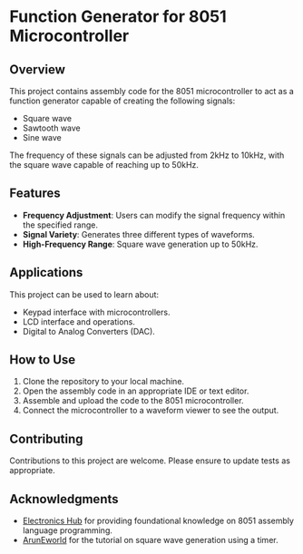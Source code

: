 # Function Generator for 8051 Microcontroller

## Overview
This project contains assembly code for the 8051 microcontroller to act as a function generator capable of creating the following signals:
- Square wave
- Sawtooth wave
- Sine wave

The frequency of these signals can be adjusted from 2kHz to 10kHz, with the square wave capable of reaching up to 50kHz.

## Features
- **Frequency Adjustment**: Users can modify the signal frequency within the specified range.
- **Signal Variety**: Generates three different types of waveforms.
- **High-Frequency Range**: Square wave generation up to 50kHz.

## Applications
This project can be used to learn about:
- Keypad interface with microcontrollers.
- LCD interface and operations.
- Digital to Analog Converters (DAC).

## How to Use
1. Clone the repository to your local machine.
2. Open the assembly code in an appropriate IDE or text editor.
3. Assemble and upload the code to the 8051 microcontroller.
4. Connect the microcontroller to a waveform viewer to see the output.


## Contributing
Contributions to this project are welcome. Please ensure to update tests as appropriate.



## Acknowledgments
- [Electronics Hub](https://www.electronicshub.org/8051-microcontroller-assembly-language-programming/) for providing foundational knowledge on 8051 assembly language programming.
- [ArunEworld](https://aruneworld.com/embedded/8051-mcu/8051-tutorials-10hz-square-wave-generator-using-timer/) for the tutorial on square wave generation using a timer.

